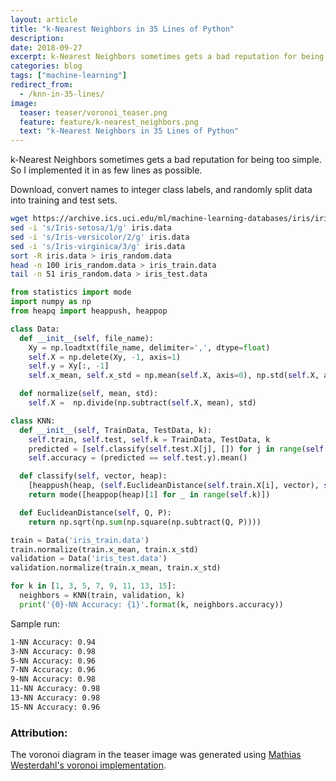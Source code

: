 ```yaml
---
layout: article
title: "k-Nearest Neighbors in 35 Lines of Python"
description:
date: 2018-09-27
excerpt: k-Nearest Neighbors sometimes gets a bad reputation for being too simple. So I implemented it in as few lines as possible.
categories: blog
tags: ["machine-learning"]
redirect_from:
  - /knn-in-35-lines/
image:
  teaser: teaser/voronoi_teaser.png
  feature: feature/k-nearest_neighbors.png
  text: "k-Nearest Neighbors in 35 Lines of Python"
---
```


k-Nearest Neighbors sometimes gets a bad reputation for being too simple. So I implemented it in as few lines as possible.

Download, convert names to integer class labels, and randomly split data into training and test sets.

```bash
wget https://archive.ics.uci.edu/ml/machine-learning-databases/iris/iris.data
sed -i 's/Iris-setosa/1/g' iris.data
sed -i 's/Iris-versicolor/2/g' iris.data
sed -i 's/Iris-virginica/3/g' iris.data
sort -R iris.data > iris_random.data
head -n 100 iris_random.data > iris_train.data
tail -n 51 iris_random.data > iris_test.data
```

```python
from statistics import mode
import numpy as np
from heapq import heappush, heappop

class Data:
  def __init__(self, file_name):
    Xy = np.loadtxt(file_name, delimiter=',', dtype=float)
    self.X = np.delete(Xy, -1, axis=1)
    self.y = Xy[:, -1]
    self.x_mean, self.x_std = np.mean(self.X, axis=0), np.std(self.X, axis=0)

  def normalize(self, mean, std):
    self.X =  np.divide(np.subtract(self.X, mean), std)

class KNN:
  def __init__(self, TrainData, TestData, k):
    self.train, self.test, self.k = TrainData, TestData, k
    predicted = [self.classify(self.test.X[j], []) for j in range(self.test.X.shape[0])]
    self.accuracy = (predicted == self.test.y).mean()

  def classify(self, vector, heap):
    [heappush(heap, (self.EuclideanDistance(self.train.X[i], vector), self.train.y[i])) for i in range(self.train.X.shape[0])]
    return mode([heappop(heap)[1] for _ in range(self.k)])

  def EuclideanDistance(self, Q, P):
    return np.sqrt(np.sum(np.square(np.subtract(Q, P))))

train = Data('iris_train.data')
train.normalize(train.x_mean, train.x_std)
validation = Data('iris_test.data')
validation.normalize(train.x_mean, train.x_std)

for k in [1, 3, 5, 7, 9, 11, 13, 15]:
  neighbors = KNN(train, validation, k)
  print('{0}-NN Accuracy: {1}'.format(k, neighbors.accuracy))
```

Sample run:

```bash
1-NN Accuracy: 0.94
3-NN Accuracy: 0.98
5-NN Accuracy: 0.96
7-NN Accuracy: 0.96
9-NN Accuracy: 0.98
11-NN Accuracy: 0.98
13-NN Accuracy: 0.98
15-NN Accuracy: 0.96
```

### Attribution:

The voronoi diagram in the teaser image was generated using [Mathias Westerdahl's voronoi implementation](https://github.com/JCash/voronoi).
